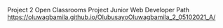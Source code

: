 Project 2
Open Classrooms Project
Junior Web Developer Path
https://oluwagbamila.github.io/OlubusayoOluwagbamila_2_05102021_A/

